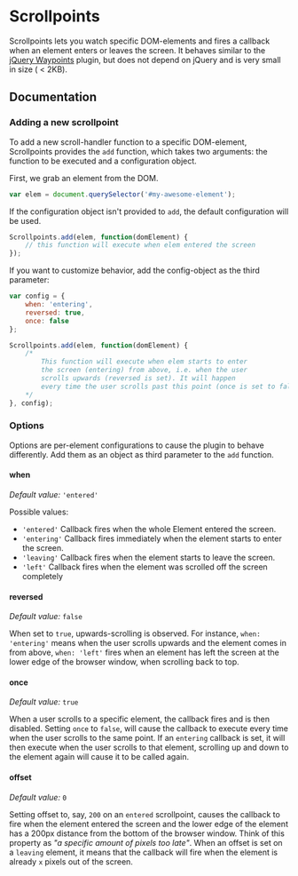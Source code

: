 # Scrollpoints

Scrollpoints lets you watch specific DOM-elements and fires a callback when an
element enters or leaves the screen.
It behaves similar to the [jQuery Waypoints](https://github.com/imakewebthings/jquery-waypoints)
plugin, but does not depend on jQuery and is very small in size ( < 2KB).

## Documentation
### Adding a new scrollpoint
To add a new scroll-handler function to a specific DOM-element, Scrollpoints provides the `add`
function, which takes two arguments: the function to be executed and a configuration object.

First, we grab an element from the DOM.

```javascript
var elem = document.querySelector('#my-awesome-element');
```
If the configuration object isn't provided to `add`, the default configuration will be used.

```javascript
Scrollpoints.add(elem, function(domElement) {
    // this function will execute when elem entered the screen
});
```

If you want to customize behavior, add the config-object as the third parameter:

```javascript
var config = {
    when: 'entering',
    reversed: true,
    once: false
};

Scrollpoints.add(elem, function(domElement) {
    /*
        This function will execute when elem starts to enter
        the screen (entering) from above, i.e. when the user
        scrolls upwards (reversed is set). It will happen
        every time the user scrolls past this point (once is set to false).
    */
}, config);
```

### Options

Options are per-element configurations to cause the plugin to behave differently. Add
them as an object as third parameter to the `add` function.

#### when
*Default value:* `'entered'`

Possible values:
- `'entered'` Callback fires when the whole Element entered the screen.
- `'entering'` Callback fires immediately when the element starts to enter the screen.
- `'leaving'` Callback fires when the element starts to leave the screen.
- `'left'` Callback fires when the element was scrolled off the screen completely

#### reversed
*Default value:* `false`

When set to `true`, upwards-scrolling is observed. For instance, `when: 'entering'` means
when the user scrolls upwards and the element comes in from above, `when: 'left'` fires
when an element has left the screen at the lower edge of the browser window, when scrolling
back to top.

#### once
*Default value:* `true`

When a user scrolls to a specific element, the callback fires and is then disabled. Setting
`once` to `false`, will cause the callback to execute every time when the user scrolls to
the same point. If an `entering` callback is set, it will then execute when the user scrolls
to that element, scrolling up and down to the element again will cause it to be called again.

#### offset
*Default value:* `0`

Setting offset to, say, `200` on an `entered` scrollpoint, causes the callback to fire
when the element entered the screen and the lower edge of the element has a 200px
distance from the bottom of the browser window. Think of this property as *"a specific
amount of pixels too late"*. When an offset is set on a `leaving` element, it means that
the callback will fire when the element is already `x` pixels out of the screen.